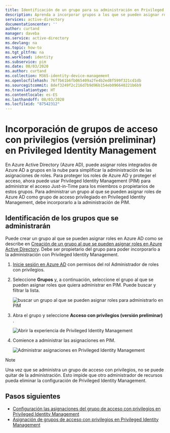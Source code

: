 ```yaml
---
title: Identificación de un grupo para su administración en Privileged Identity Management (Azure AD) | Microsoft Docs
description: Aprenda a incorporar grupos a los que se pueden asignar roles para administrarlos como grupos de acceso con privilegios en Privileged Identity Management (PIM).
services: active-directory
documentationcenter: ''
author: curtand
manager: daveba
ms.service: active-directory
ms.devlang: na
ms.topic: how-to
ms.tgt_pltfrm: na
ms.workload: identity
ms.subservice: pim
ms.date: 08/03/2020
ms.author: curtand
ms.collection: M365-identity-device-management
ms.openlocfilehash: 76f7b61b6fb065409a2fe4b2ed8f599f321cd1db
ms.sourcegitcommit: 8def3249f2c216d7b9d96b154eb096640221b6b9
ms.translationtype: HT
ms.contentlocale: es-ES
ms.lasthandoff: 08/03/2020
ms.locfileid: "87542312"
---
```

# <a name="bring-a-privileged-access-groups-preview-into-privileged-identity-management"></a>Incorporación de grupos de acceso con privilegios (versión preliminar) en Privileged Identity Management

En Azure Active Directory (Azure AD), puede asignar roles integrados de Azure AD a grupos en la nube para simplificar la administración de las asignaciones de roles. Para proteger los roles de Azure AD y proteger el acceso, ahora puede usar Privileged Identity Management (PIM) para administrar el acceso Just-in-Time para los miembros o propietarios de estos grupos. Para administrar un grupo al que se pueden asignar roles de Azure AD como grupo de acceso privilegiado en Privileged Identity Management, debe incorporarlo a la administración de PIM.

## <a name="identify-groups-to-manage"></a>Identificación de los grupos que se administrarán

Puede crear un grupo al que se pueden asignar roles en Azure AD como se describe en [Creación de un grupo al que se pueden asignar roles en Azure Active Directory](../users-groups-roles/roles-groups-create-eligible.md). Debe ser propietario del grupo para poder incorporarlo a la administración con Privileged Identity Management.

1. [Inicie sesión en Azure AD](https://aad.portal.azure.com) con permisos del rol Administrador de roles con privilegios.
1. Seleccione **Grupos** y, a continuación, seleccione el grupo al que se pueden asignar roles que quiera administrar en PIM. Puede buscar y filtrar la lista.

    ![buscar un grupo al que se pueden asignar roles para administrarlo en PIM](./media/groups-discover-groups/groups-list-in-azure-ad.png)

1. Abra el grupo y seleccione **Acceso con privilegios (versión preliminar)** .

    ![Abrir la experiencia de Privileged Identity Management](./media/groups-discover-groups/groups-discover-groups.png)

1. Comience a administrar las asignaciones en PIM.

    ![Administrar asignaciones en Privileged Identity Management](./media/groups-discover-groups/groups-bring-under-management.png)

> [!NOTE]
> Una vez que se administra un grupo de acceso con privilegios, no se puede quitar de la administración. Esto impide que otro administrador de recursos pueda eliminar la configuración de Privileged Identity Management.

## <a name="next-steps"></a>Pasos siguientes

- [Configuración las asignaciones del grupo de acceso con privilegios en Privileged Identity Management](pim-resource-roles-configure-role-settings.md)
- [Asignación de grupos de acceso con privilegios en Privileged Identity Management](pim-resource-roles-assign-roles.md)
